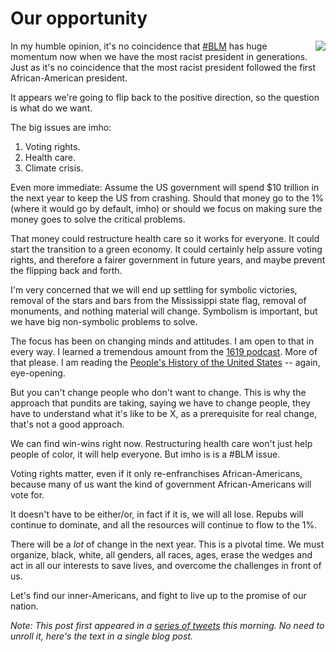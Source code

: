 # Our opportunity
<img src="http://scripting.com/images/2020/06/28/mask.png" border="0" align="right">In my humble opinion, it's no coincidence that <a href="https://twitter.com/hashtag/BLM?src=hashtag_click">#BLM</a> has huge momentum now when we have the most racist president in generations. Just as it's no coincidence that the most racist president followed the first African-American president. 

It appears we're going to flip back to the positive direction, so the question is what do we want.

The big issues are imho:    
1. Voting rights.  
2. Health care.  
3. Climate crisis.

Even more immediate: Assume the US government will spend $10 trillion in the next year to keep the US from crashing. Should that money go to the 1% (where it would go by default, imho) or should we focus on making sure the money goes to solve the critical problems.

That money could restructure health care so it works for everyone. It could start the transition to a green economy. It could certainly help assure voting rights, and therefore a fairer government in future years, and maybe prevent the flipping back and forth.

I'm very concerned that we will end up settling for symbolic victories, removal of the stars and bars from the Mississippi state flag, removal of monuments, and nothing material will change. Symbolism is important, but we have big non-symbolic problems to solve.

The focus has been on changing minds and attitudes. I am open to that in every way. I learned a tremendous amount from the <a href="https://www.nytimes.com/2020/01/23/podcasts/1619-podcast.html">1619 podcast</a>. More of that please. I am reading the <a href="https://www.amazon.com/dp/B0030MR076/ref=dp-kindle-redirect?_encoding=UTF8&btkr=1">People's History of the United States</a> -- again, eye-opening.

But you can't change people who don't want to change. This is why the approach that pundits are taking, saying we have to change people, they have to understand what it's like to be X, as a prerequisite for real change, that's not a good approach.

We can find win-wins right now. Restructuring health care won't just help people of color, it will help everyone. But imho is is a #BLM issue.

Voting rights matter, even if it only re-enfranchises African-Americans, because many of us want the kind of government African-Americans will vote for.

It doesn't have to be either/or, in fact if it is, we will all lose. Repubs will continue to dominate, and all the resources will continue to flow to the 1%.

There will be a <i>lot</i> of change in the next year. This is a pivotal time. We must organize, black, white, all genders, all races, ages, erase the wedges and act in all our interests to save lives, and overcome the challenges in front of us.

Let's find our inner-Americans, and fight to live up to the promise of our nation.

<i>Note: This post first appeared in a <a href="https://twitter.com/davewiner/status/1277220379669467136">series of tweets</a> this morning. No need to unroll it, here's the text in a single blog post. </i>

